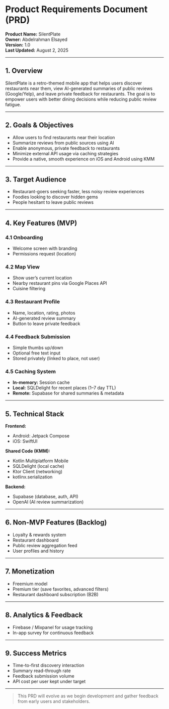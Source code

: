 # Product Requirements Document (PRD)

**Product Name:** SilentPlate  
**Owner:** Abdelrahman Elsayed  
**Version:** 1.0  
**Last Updated:** August 2, 2025

---

## 1. Overview

SilentPlate is a retro-themed mobile app that helps users discover restaurants near them, view AI-generated summaries of public reviews (Google/Yelp), and leave private feedback for restaurants. The goal is to empower users with better dining decisions while reducing public review fatigue.

---

## 2. Goals & Objectives

- Allow users to find restaurants near their location
- Summarize reviews from public sources using AI
- Enable anonymous, private feedback to restaurants
- Minimize external API usage via caching strategies
- Provide a native, smooth experience on iOS and Android using KMM

---

## 3. Target Audience

- Restaurant-goers seeking faster, less noisy review experiences
- Foodies looking to discover hidden gems
- People hesitant to leave public reviews

---

## 4. Key Features (MVP)

### 4.1 Onboarding
- Welcome screen with branding
- Permissions request (location)

### 4.2 Map View
- Show user’s current location
- Nearby restaurant pins via Google Places API
- Cuisine filtering

### 4.3 Restaurant Profile
- Name, location, rating, photos
- AI-generated review summary
- Button to leave private feedback

### 4.4 Feedback Submission
- Simple thumbs up/down
- Optional free text input
- Stored privately (linked to place, not user)

### 4.5 Caching System
- **In-memory:** Session cache
- **Local:** SQLDelight for recent places (1–7 day TTL)
- **Remote:** Supabase for shared summaries & metadata

---

## 5. Technical Stack

**Frontend:**
- Android: Jetpack Compose
- iOS: SwiftUI

**Shared Code (KMM):**
- Kotlin Multiplatform Mobile
- SQLDelight (local cache)
- Ktor Client (networking)
- kotlinx.serialization

**Backend:**
- Supabase (database, auth, API)
- OpenAI (AI review summarization)

---

## 6. Non-MVP Features (Backlog)

- Loyalty & rewards system
- Restaurant dashboard
- Public review aggregation feed
- User profiles and history

---

## 7. Monetization

- Freemium model
- Premium tier (save favorites, advanced filters)
- Restaurant dashboard subscription (B2B)

---

## 8. Analytics & Feedback

- Firebase / Mixpanel for usage tracking
- In-app survey for continuous feedback

---

## 9. Success Metrics

- Time-to-first discovery interaction
- Summary read-through rate
- Feedback submission volume
- API cost per user kept under target

---

> This PRD will evolve as we begin development and gather feedback from early users and stakeholders.